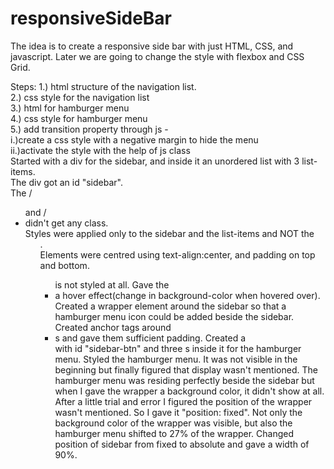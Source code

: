 # responsiveSideBar
The idea is to create a responsive side bar with just HTML, CSS, and javascript.
Later we are going to change the style with flexbox and CSS Grid.

Steps:
1.) html structure of the navigation list.  
2.) css style for the navigation list  
3.) html for hamburger menu  
4.) css style for hamburger menu  
5.) add transition property through js - 	
		i.)create a css style with a negative margin to hide the menu  
		ii.)activate the style with the help of js class  
Started with a div for the sidebar, and inside it an unordered list with 3 list-items.  
The div got an id "sidebar".  
The /<ul> and /<li> didn't get any class.  
Styles were applied only to the sidebar and the list-items and NOT the <ul>.  
Elements were centred using text-align:center, and padding on top and bottom.  
<ul> is not styled at all.  
Gave the <li> a hover effect(change in background-color when hovered over).  
Created a wrapper element around the sidebar so that a hamburger menu icon could be added beside the sidebar.  
Created anchor tags around <li>s and gave them sufficient padding.  
Created a <div> with id "sidebar-btn" and three <span>s inside it for the hamburger menu.  
Styled the hamburger menu. It was not visible in the beginning but finally figured that display wasn't mentioned.  
The hamburger menu was residing perfectly beside the sidebar but when I gave the wrapper a background color, 
it didn't show at all. After a little trial and error I figured the position of the wrapper wasn't mentioned. So I gave it 
"position: fixed". Not only the background color of the wrapper was visible, but also the hamburger menu shifted to 
27% of the wrapper.  
Changed position of sidebar from fixed to absolute and gave a width of 90%.
